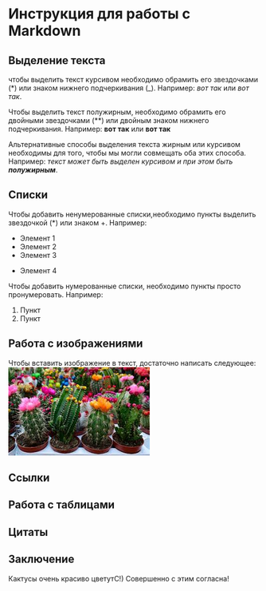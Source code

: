 # Инструкция для работы с Markdown

## Выделение текста

чтобы выделить текст курсивом необходимо обрамить его звездочками (*) или знаком нижнего подчеркивания (_). Например: *вот так* или _вот так_.

Чтобы выделить текст полужирным, необходимо обрамить его двойными звездочками (**) или двойным знаком нижнего подчеркивания. Например: **вот так** или __вот так__

Альтернативные способы выделения текста жирным или курсивом необходимы для того, чтобы мы могли совмещать оба этих способа. Например: _текст может быть выделен курсивом и при этом быть **полужирным**_. 

## Списки


Чтобы добавить ненумерованные списки,необходимо пункты выделить звездочкой (*) или знаком +. Например: 
* Элемент 1
* Элемент 2
* Элемент 3
+ Элемент 4

Чтобы добавить нумерованные списки, необходимо пункты просто пронумеровать. Например:
1. Пункт
2. Пункт


## Работа с изображениями

Чтобы вставить изображение в текст, достаточно написать следующее:
![Привет,это кактус](kaktus.jpg)

## Ссылки

## Работа с таблицами

## Цитаты

## Заключение
Кактусы очень красиво цветутC!)
Совершенно с этим согласна!

